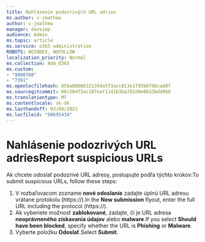 ```yaml
---
title: Nahlásenie podozrivých URL adries
ms.author: v-jmathew
author: v-jmathew
manager: dansimp
audience: Admin
ms.topic: article
ms.service: o365-administration
ROBOTS: NOINDEX, NOFOLLOW
localization_priority: Normal
ms.collection: Adm_O365
ms.custom:
- "9000760"
- "7391"
ms.openlocfilehash: 858a80886321394a5f3acc813e1f95b6f88cad8f
ms.sourcegitcommit: 60c504f3ac187eaf1141b3ba701d9e0633bdd968
ms.translationtype: MT
ms.contentlocale: sk-SK
ms.lasthandoff: 03/08/2021
ms.locfileid: "50695434"
---
```

# <a name="report-suspicious-urls"></a><span data-ttu-id="200b9-102">Nahlásenie podozrivých URL adries</span><span class="sxs-lookup"><span data-stu-id="200b9-102">Report suspicious URLs</span></span>

<span data-ttu-id="200b9-103">Ak chcete odoslať podozrivé URL adresy, postupujte podľa týchto krokov:</span><span class="sxs-lookup"><span data-stu-id="200b9-103">To submit suspicious URLs, follow these steps:</span></span>

1. <span data-ttu-id="200b9-104">V rozbaľovacom zozname **nové odoslanie** zadajte úplnú URL adresu vrátane protokolu (https://).</span><span class="sxs-lookup"><span data-stu-id="200b9-104">In the **New submission** flyout, enter the full URL including the protocol (https://).</span></span>
2. <span data-ttu-id="200b9-105">Ak vyberiete možnosť **zablokované**, zadajte, či je URL adresa **neoprávneného získavania údajov** alebo **malware**.</span><span class="sxs-lookup"><span data-stu-id="200b9-105">If you select **Should have been blocked**, specify whether the URL is **Phishing** or **Malware**.</span></span>
3. <span data-ttu-id="200b9-106">Vyberte položku **Odoslať**.</span><span class="sxs-lookup"><span data-stu-id="200b9-106">Select **Submit**.</span></span>
